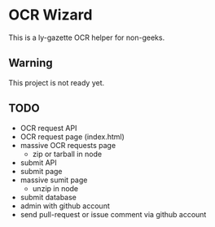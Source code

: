 # OCR Wizard

This is a ly-gazette OCR helper for non-geeks.

## Warning

This project is not ready yet.

## TODO

*   OCR request API
*   OCR request page (index.html)
*   massive OCR requests page
    *   zip or tarball in node
*   submit API
*   submit page
*   massive sumit page
    *   unzip in node
*   submit database
*   admin with github account
*   send pull-request or issue comment via github account
